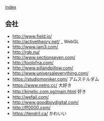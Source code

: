 [index](https://github.com/kitasenjudesign/bookmarks/blob/master/README.md)

## 会社
* http://www.field.io/
* http://activetheory.net/ _ WebGL
* http://www.jam3.com/
* http://rgb.nu/
* http://www.sectionseven.com/
* http://toolofna.com/ 
* http://www.pillandpillow.com/
* http://www.universaleverything.com/  
* https://studiomoniker.com/ アムステルダム
* https://www.netro.cc/ 大好き
* http://kinetic.com.sg/main.html 好き
* http://wefail.com/
* http://www.goodboydigital.com/
* http://ff0000.com/
* https://tendril.ca/ かわいい
